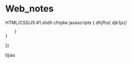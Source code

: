 # Web_notes
HTML/CSS/JS
#1.shdh
cfnjdw
javascripts
{
    dhj1hs{
        djk1js{/

        }
    }
}}


tijiao
```
